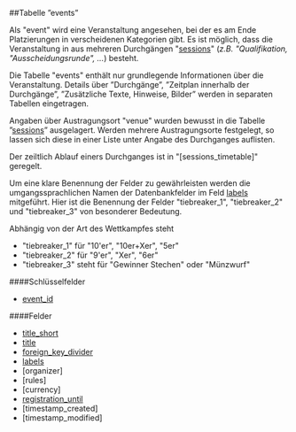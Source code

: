 ##Tabelle ”events”

Als "event" wird eine Veranstaltung angesehen, bei der es am Ende Platzierungen in verscheidenen Kategorien gibt. Es ist möglich, dass die Veranstaltung in aus mehreren Durchgängen "[sessions]" (*z.B. "Qualifikation, "Ausscheidungsrunde", ...*) besteht.

Die Tabelle "events" enthält nur grundlegende Informationen über die Veranstaltung. Details über ”Durchgänge”, ”Zeitplan innerhalb der Durchgänge”, ”Zusätzliche Texte, Hinweise, Bilder” werden in separaten Tabellen eingetragen.

Angaben über Austragungsort "venue" wurden bewusst in die Tabelle ”[sessions]” ausgelagert. Werden mehrere Austragungsorte festgelegt, so lassen sich diese in einer Liste unter Angabe des Durchganges auflisten.

Der zeiltlich Ablauf einers Durchganges ist in "[sessions_timetable]" geregelt.

Um eine klare Benennung der Felder zu gewährleisten werden die umgangssprachlichen Namen der Datenbankfelder im Feld [labels] mitgeführt. Hier ist die Benennung der Felder "tiebreaker_1", "tiebreaker_2" und "tiebreaker_3" von besonderer Bedeutung. 

Abhängig von der Art des Wettkampfes steht
* "tiebreaker_1" für "10'er", "10er+Xer", "5er"
* "tiebreaker_2" für "9'er", "Xer", "6er"
* "tiebreaker_3" steht für "Gewinner Stechen" oder "Münzwurf"

####Schlüsselfelder

* [event_id]

####Felder

* [title_short]
* [title]
* [foreign_key_divider]
* [labels]
* [organizer]
* [rules]
* [currency]
* [registration_until]
* [timestamp_created]
* [timestamp_modified]

[sessions]: kapitel_02_03.md
[labels]: kapitel_07.md
[event_id]: kapitel_07.md
[title_short]: kapitel_07.md
[title]: kapitel_07.md
[foreign_key_divider]: kapitel_07.md
[sessions_parts]:kapitel_02_04.md
[registration_until]:kapitel_07_r.md#registration_until
